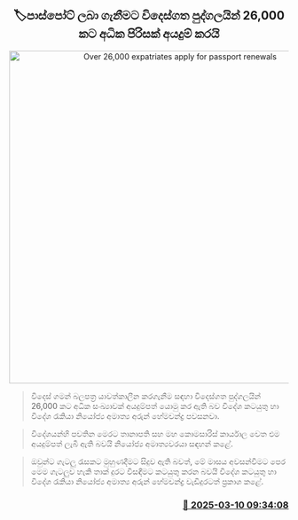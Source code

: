 <p align='center'><b><h2 align='center' title='Over 26,000 expatriates apply for passport renewals'>🏷පාස්පෝට් ලබා ගැනීමට විදෙස්ගත පුද්ගලයින් 26,000 කට අධික පිරිසක් අයදුම් කරයි</h2></b></p>
<p align='center'><img src='https://helakuru.sgp1.cdn.digitaloceanspaces.com/esana/images/lib/new-passport-book.jpg' width='600' alt='Over 26,000 expatriates apply for passport renewals'></p>

> විදෙස් ගමන් බලපත්‍ර යාවත්කාලීන කරගැනීම සඳහා විදෙස්ගත පුද්ගලයින් 26,000 කට අධික සංඛ්‍යාවක් අයදුම්පත් යොමු කර ඇති බව විදේශ කටයුතු හා විදේශ රැකියා නියෝජ්‍ය අමාත්‍ය අරුන් හේමචන්ද්‍ර පවසනවා.

> විදේශයන්හි පවතින මෙරට තානාපති සහ මහ කොමසාරිස් කාර්යාල වෙත එම අයදුම්පත් ලැබී ඇති බවයි නියෝජ්‍ය අමාත්‍යවරයා සඳහන් කළේ.

> ඔවුන්ට ගැටලු රැසකට මුහුණදීමට සිදුව ඇති බවත්, මේ මාසය අවසන්වීමට පෙර මෙම ගැටලුව හැකි තාක් දුරට විසඳීමට කටයුතු කරන බවයි විදේශ කටයුතු හා විදේශ රැකියා නියෝජ්‍ය අමාත්‍ය අරුන් හේමචන්ද්‍ර වැඩිදුරටත් ප්‍රකාශ කළේ. 



<h3 align='right'><a href='https://www.helakuru.lk/esana/p/108180/'>📅 2025-03-10 09:34:08</a></h3>

